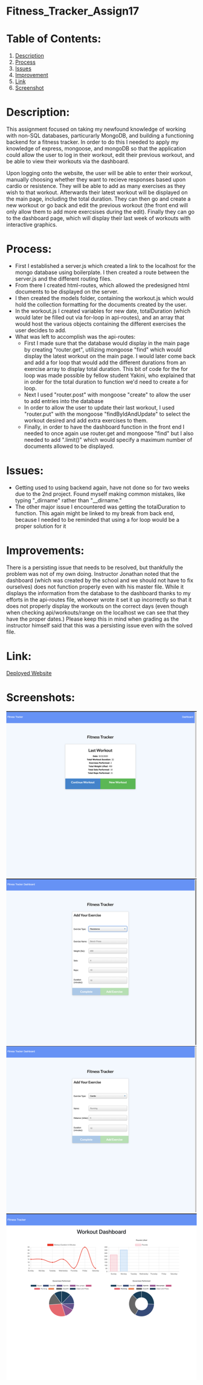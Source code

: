 # Fitness_Tracker_Assign17

# Table of Contents:
1. [Description](#Description)
2. [Process](#Process)
3. [Issues](#Issues)
4. [Improvement](#Improvement)
5. [Link](#Link)
6. [Screenshot](#Screenshot)

# Description: 
This assignment focused on taking my newfound knowledge of working with non-SQL databases, particurarly MongoDB, and building a functioning backend for a fitness tracker. In order to do this I needed to apply my knowledge of express, mongoose, and mongoDB so that the application could allow the user to log in their workout, edit their previous workout, and be able to view their workouts via the dashboard. 

Upon logging onto the website, the user will be able to enter their workout, manually choosing whether they want to recieve responses based upon cardio or resistence. They will be able to add as many exercises as they wish to that workout. Afterwards their latest workout will be displayed on the main page, including the total duration. They can then go and create a new workout or go back and edit the previous workout (the front end will only allow them to add more exercsises during the edit). Finally they can go to the dashboard page, which will display their last week of workouts with interactive graphics. 

# Process:
* First I established a server.js which created a link to the localhost for the mongo database using boilerplate. I then created a route between the server.js and the different routing files.
* From there I created html-routes, which allowed the predesigned html documents to be displayed on the server.
* I then created the models folder, containing the workout.js which would hold the collection formatting for the documents created by the user.
* In the workout.js I created variables for new date, totalDuration (which would later be filled out via for-loop in api-routes), and an array that would host the various objects containing the different exercises the user decides to add. 
* What was left to accomplish was the api-routes:  
    - First I made sure that the database would display in the main page by creating "router.get", utilizing mongoose "find" which would display the latest workout on the main page. I would later come back and add a for loop that would add the different durations from an exercise array to display total duration. This bit of code for the for loop was made possible by fellow student Yakini, who explained that in order for the total duration to function we'd need to create a for loop.
    - Next I used "router.post" with mongoose "create" to allow the user to add entries into the database
    - In order to allow the user to update their last workout, I used "router.put" with the mongoose "findByIdAndUpdate" to select the workout desired and add extra exercises to them. 
    - Finally, in order to have the dashboard function in the front end I needed to once again use router.get and mongoose "find" but I also needed to add ".limit()" which would specify a maximum number of documents allowed to be displayed.

# Issues:
* Getting used to using backend again, have not done so for two weeks due to the 2nd project. Found myself making common mistakes, like typing "_dirname" rather than "__dirname."  
* The other major issue I encountered was getting the totalDuration to function. This again might be linked to my break from back end, because I needed to be reminded that using a for loop would be a proper solution for it


# Improvements:
There is a persisting issue that needs to be resolved, but thankfully the problem was not of my own doing. Instructor Jonathan noted that the dashboard (which was created by the school and we should not have to fix ourselves) does not function properly even with his master file. While it displays the information from the database to the dashboard thanks to my efforts in the api-routes file, whoever wrote it set it up incorrectly so that it does not properly display the workouts on the correct days (even though when checking api/workouts/range on the localhost we can see that they have the proper dates.) Please keep this in mind when grading as the instructor himself said that this was a persisting issue even with the solved file. 

# Link:
[Deployed Website](https://fitness-tracker-u-of-u.herokuapp.com/)
# Screenshots:
![screenshot of main](./screenshots/main.png)
![screenshot of resistance options](./screenshots/resistance.png)
![screenshot of cardio options](./screenshots/cardio.png)
![screenshot of dashboard](./screenshots/dashboard.png)
